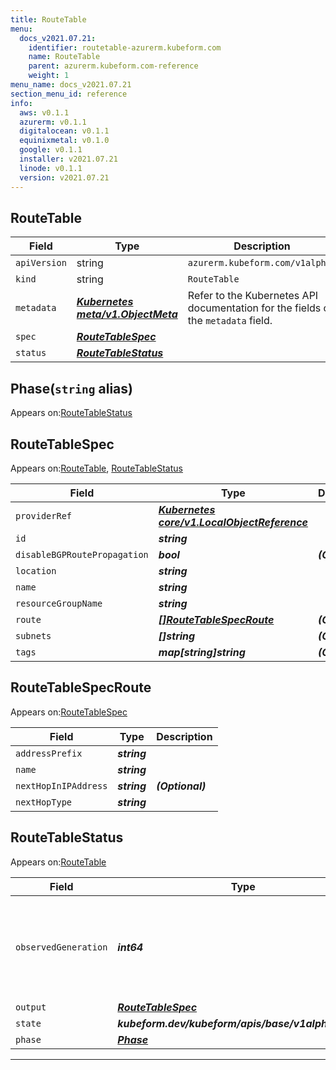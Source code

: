 ```yaml
---
title: RouteTable
menu:
  docs_v2021.07.21:
    identifier: routetable-azurerm.kubeform.com
    name: RouteTable
    parent: azurerm.kubeform.com-reference
    weight: 1
menu_name: docs_v2021.07.21
section_menu_id: reference
info:
  aws: v0.1.1
  azurerm: v0.1.1
  digitalocean: v0.1.1
  equinixmetal: v0.1.0
  google: v0.1.1
  installer: v2021.07.21
  linode: v0.1.1
  version: v2021.07.21
---
```


## RouteTable
| Field | Type | Description |
| ------ | ----- | ----------- |
| `apiVersion` | string | `azurerm.kubeform.com/v1alpha1` |
|    `kind` | string | `RouteTable` |
| `metadata` | ***[Kubernetes meta/v1.ObjectMeta](https://v1-18.docs.kubernetes.io/docs/reference/generated/kubernetes-api/v1.18/#objectmeta-v1-meta)***|Refer to the Kubernetes API documentation for the fields of the `metadata` field.|
| `spec` | ***[RouteTableSpec](#routetablespec)***||
| `status` | ***[RouteTableStatus](#routetablestatus)***||
## Phase(`string` alias)

Appears on:[RouteTableStatus](#routetablestatus)

## RouteTableSpec

Appears on:[RouteTable](#routetable), [RouteTableStatus](#routetablestatus)

| Field | Type | Description |
| ------ | ----- | ----------- |
| `providerRef` | ***[Kubernetes core/v1.LocalObjectReference](https://v1-18.docs.kubernetes.io/docs/reference/generated/kubernetes-api/v1.18/#localobjectreference-v1-core)***||
| `id` | ***string***||
| `disableBGPRoutePropagation` | ***bool***| ***(Optional)*** |
| `location` | ***string***||
| `name` | ***string***||
| `resourceGroupName` | ***string***||
| `route` | ***[[]RouteTableSpecRoute](#routetablespecroute)***| ***(Optional)*** |
| `subnets` | ***[]string***| ***(Optional)*** |
| `tags` | ***map[string]string***| ***(Optional)*** |
## RouteTableSpecRoute

Appears on:[RouteTableSpec](#routetablespec)

| Field | Type | Description |
| ------ | ----- | ----------- |
| `addressPrefix` | ***string***||
| `name` | ***string***||
| `nextHopInIPAddress` | ***string***| ***(Optional)*** |
| `nextHopType` | ***string***||
## RouteTableStatus

Appears on:[RouteTable](#routetable)

| Field | Type | Description |
| ------ | ----- | ----------- |
| `observedGeneration` | ***int64***| ***(Optional)*** Resource generation, which is updated on mutation by the API Server.|
| `output` | ***[RouteTableSpec](#routetablespec)***| ***(Optional)*** |
| `state` | ***kubeform.dev/kubeform/apis/base/v1alpha1.State***| ***(Optional)*** |
| `phase` | ***[Phase](#phase)***| ***(Optional)*** |
---
